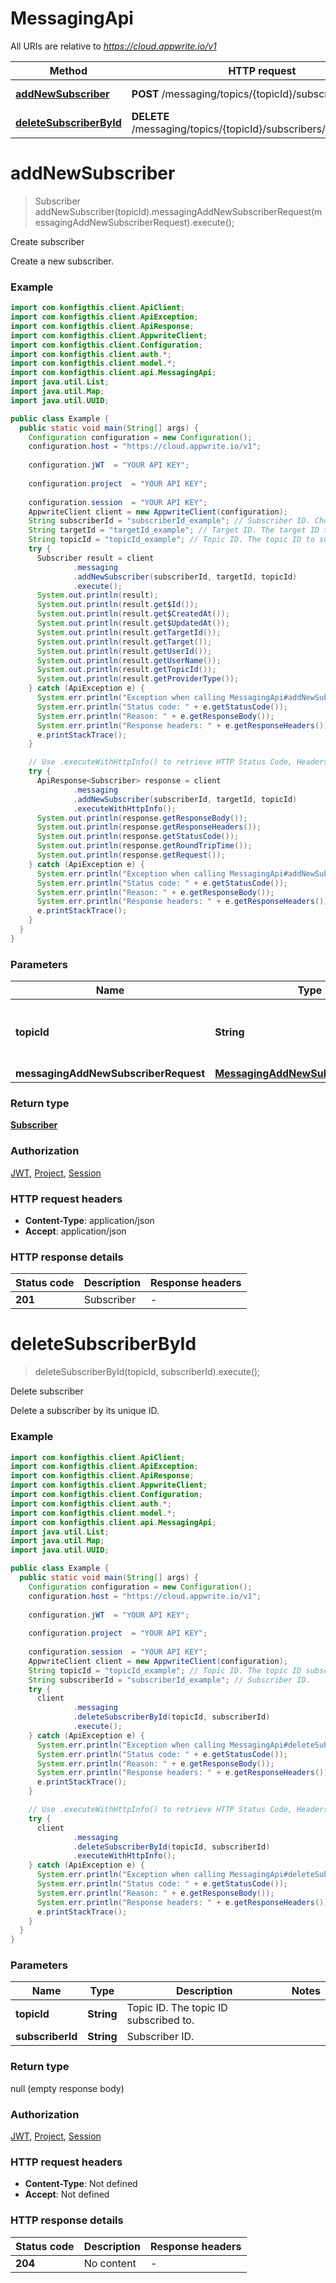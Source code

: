 # MessagingApi

All URIs are relative to *https://cloud.appwrite.io/v1*

| Method | HTTP request | Description |
|------------- | ------------- | -------------|
| [**addNewSubscriber**](MessagingApi.md#addNewSubscriber) | **POST** /messaging/topics/{topicId}/subscribers | Create subscriber |
| [**deleteSubscriberById**](MessagingApi.md#deleteSubscriberById) | **DELETE** /messaging/topics/{topicId}/subscribers/{subscriberId} | Delete subscriber |


<a name="addNewSubscriber"></a>
# **addNewSubscriber**
> Subscriber addNewSubscriber(topicId).messagingAddNewSubscriberRequest(messagingAddNewSubscriberRequest).execute();

Create subscriber

Create a new subscriber.

### Example
```java
import com.konfigthis.client.ApiClient;
import com.konfigthis.client.ApiException;
import com.konfigthis.client.ApiResponse;
import com.konfigthis.client.AppwriteClient;
import com.konfigthis.client.Configuration;
import com.konfigthis.client.auth.*;
import com.konfigthis.client.model.*;
import com.konfigthis.client.api.MessagingApi;
import java.util.List;
import java.util.Map;
import java.util.UUID;

public class Example {
  public static void main(String[] args) {
    Configuration configuration = new Configuration();
    configuration.host = "https://cloud.appwrite.io/v1";
    
    configuration.jWT  = "YOUR API KEY";
    
    configuration.project  = "YOUR API KEY";
    
    configuration.session  = "YOUR API KEY";
    AppwriteClient client = new AppwriteClient(configuration);
    String subscriberId = "subscriberId_example"; // Subscriber ID. Choose a custom Subscriber ID or a new Subscriber ID.
    String targetId = "targetId_example"; // Target ID. The target ID to link to the specified Topic ID.
    String topicId = "topicId_example"; // Topic ID. The topic ID to subscribe to.
    try {
      Subscriber result = client
              .messaging
              .addNewSubscriber(subscriberId, targetId, topicId)
              .execute();
      System.out.println(result);
      System.out.println(result.get$Id());
      System.out.println(result.get$CreatedAt());
      System.out.println(result.get$UpdatedAt());
      System.out.println(result.getTargetId());
      System.out.println(result.getTarget());
      System.out.println(result.getUserId());
      System.out.println(result.getUserName());
      System.out.println(result.getTopicId());
      System.out.println(result.getProviderType());
    } catch (ApiException e) {
      System.err.println("Exception when calling MessagingApi#addNewSubscriber");
      System.err.println("Status code: " + e.getStatusCode());
      System.err.println("Reason: " + e.getResponseBody());
      System.err.println("Response headers: " + e.getResponseHeaders());
      e.printStackTrace();
    }

    // Use .executeWithHttpInfo() to retrieve HTTP Status Code, Headers and Request
    try {
      ApiResponse<Subscriber> response = client
              .messaging
              .addNewSubscriber(subscriberId, targetId, topicId)
              .executeWithHttpInfo();
      System.out.println(response.getResponseBody());
      System.out.println(response.getResponseHeaders());
      System.out.println(response.getStatusCode());
      System.out.println(response.getRoundTripTime());
      System.out.println(response.getRequest());
    } catch (ApiException e) {
      System.err.println("Exception when calling MessagingApi#addNewSubscriber");
      System.err.println("Status code: " + e.getStatusCode());
      System.err.println("Reason: " + e.getResponseBody());
      System.err.println("Response headers: " + e.getResponseHeaders());
      e.printStackTrace();
    }
  }
}

```

### Parameters

| Name | Type | Description  | Notes |
|------------- | ------------- | ------------- | -------------|
| **topicId** | **String**| Topic ID. The topic ID to subscribe to. | |
| **messagingAddNewSubscriberRequest** | [**MessagingAddNewSubscriberRequest**](MessagingAddNewSubscriberRequest.md)|  | [optional] |

### Return type

[**Subscriber**](Subscriber.md)

### Authorization

[JWT](../README.md#JWT), [Project](../README.md#Project), [Session](../README.md#Session)

### HTTP request headers

 - **Content-Type**: application/json
 - **Accept**: application/json

### HTTP response details
| Status code | Description | Response headers |
|-------------|-------------|------------------|
| **201** | Subscriber |  -  |

<a name="deleteSubscriberById"></a>
# **deleteSubscriberById**
> deleteSubscriberById(topicId, subscriberId).execute();

Delete subscriber

Delete a subscriber by its unique ID.

### Example
```java
import com.konfigthis.client.ApiClient;
import com.konfigthis.client.ApiException;
import com.konfigthis.client.ApiResponse;
import com.konfigthis.client.AppwriteClient;
import com.konfigthis.client.Configuration;
import com.konfigthis.client.auth.*;
import com.konfigthis.client.model.*;
import com.konfigthis.client.api.MessagingApi;
import java.util.List;
import java.util.Map;
import java.util.UUID;

public class Example {
  public static void main(String[] args) {
    Configuration configuration = new Configuration();
    configuration.host = "https://cloud.appwrite.io/v1";
    
    configuration.jWT  = "YOUR API KEY";
    
    configuration.project  = "YOUR API KEY";
    
    configuration.session  = "YOUR API KEY";
    AppwriteClient client = new AppwriteClient(configuration);
    String topicId = "topicId_example"; // Topic ID. The topic ID subscribed to.
    String subscriberId = "subscriberId_example"; // Subscriber ID.
    try {
      client
              .messaging
              .deleteSubscriberById(topicId, subscriberId)
              .execute();
    } catch (ApiException e) {
      System.err.println("Exception when calling MessagingApi#deleteSubscriberById");
      System.err.println("Status code: " + e.getStatusCode());
      System.err.println("Reason: " + e.getResponseBody());
      System.err.println("Response headers: " + e.getResponseHeaders());
      e.printStackTrace();
    }

    // Use .executeWithHttpInfo() to retrieve HTTP Status Code, Headers and Request
    try {
      client
              .messaging
              .deleteSubscriberById(topicId, subscriberId)
              .executeWithHttpInfo();
    } catch (ApiException e) {
      System.err.println("Exception when calling MessagingApi#deleteSubscriberById");
      System.err.println("Status code: " + e.getStatusCode());
      System.err.println("Reason: " + e.getResponseBody());
      System.err.println("Response headers: " + e.getResponseHeaders());
      e.printStackTrace();
    }
  }
}

```

### Parameters

| Name | Type | Description  | Notes |
|------------- | ------------- | ------------- | -------------|
| **topicId** | **String**| Topic ID. The topic ID subscribed to. | |
| **subscriberId** | **String**| Subscriber ID. | |

### Return type

null (empty response body)

### Authorization

[JWT](../README.md#JWT), [Project](../README.md#Project), [Session](../README.md#Session)

### HTTP request headers

 - **Content-Type**: Not defined
 - **Accept**: Not defined

### HTTP response details
| Status code | Description | Response headers |
|-------------|-------------|------------------|
| **204** | No content |  -  |


